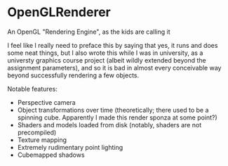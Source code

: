# OpenGLRenderer
An OpenGL "Rendering Engine", as the kids are calling it

I feel like I really need to preface this by saying that yes, it runs and does some neat things, but I also wrote this while I was in university, as a universty graphics course project (albeit wildly extended beyond the assignment parameters), and so it is bad in almost every conceivable way beyond successfully rendering a few objects.

Notable features:
- Perspective camera
- Object transformations over time (theoretically; there used to be a spinning cube. Apparently I made this render sponza at some point?)
- Shaders and models loaded from disk (notably, shaders are not precompiled)
- Texture mapping
- Extremely rudimentary point lighting
- Cubemapped shadows
